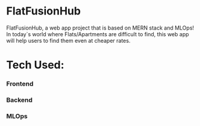 # FlatFusionHub
FlatFusionHub, a web app project that is based on MERN stack and MLOps!
In today`s world where Flats/Apartments are difficult to find, this web app will help users to find them even at cheaper rates.

# Tech Used:
  ### Frontend
  ### Backend
  ### MLOps
